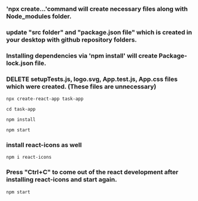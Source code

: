 
### 'npx create...'command will create necessary files along with Node_modules folder. 

### update "src folder" and "package.json file" which is created in your desktop with github repository folders.

### Installing dependencies via 'npm install' will create Package-lock.json file.


### DELETE setupTests.js, logo.svg, App.test.js, App.css files which were created. (These files are unnecessary)



```
npx create-react-app task-app
```

```
cd task-app
```

```
npm install
```

```
npm start
```


### install react-icons as well  

```
npm i react-icons

```

### Press "Ctrl+C" to come out of the react development after installing react-icons and start again.

```
npm start
```
